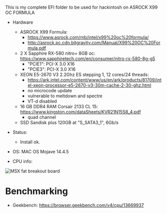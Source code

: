    This is my complete EFI folder to be used for hackintosh on ASROCK X99 OC FORMULA
   
   * Hardware
      * ASROCK X99 Formula: 
         * https://www.asrock.com/mb/intel/x99%20oc%20formula/
         * http://asrock.pc.cdn.bitgravity.com/Manual/X99%20OC%20Formula.pdf
      * 2 X Sapphire RX-580 nitro+ 8GB oc: https://www.sapphiretech.com/en/consumer/nitro-rx-580-8g-g5
         * "PCIE1": PCI-X 3.0 X16 
         * "PCIE3": PCI-X 3.0 X16 
      * XEON E5-2670 V3 2.2Ghz ES stepping 1, 12 cores/24 threads:               
         * https://ark.intel.com/content/www/us/en/ark/products/81709/intel-xeon-processor-e5-2670-v3-30m-cache-2-30-ghz.html
         * no microcode update
         * vulnerable to meltdown and spectre
         * VT-d disabled
      * 16 GB DDR4 RAM Corsair 2133 CL 15: https://www.kingston.com/dataSheets/KVR21N15S8_4.pdf
         * quad channel
      * SSD Sandisk plus 120GB at "S_SATA3_1", 6Gb/s
   * Status:
      * Install ok. 
   
   * OS: MAC OS Mojave 14.4.5
   * CPU info: <p align="center">
  <img src="https://github.com/rogeriomm/hackintosh-xeon-asrock_x99_formula-sapphire_rx580_nitro_8g/blob/master/images/screenshot_xeon.jpg?raw=true" alt="MSX fat breakout board"/>
</p>

# Benchmarking
   * Geekbench: https://browser.geekbench.com/v4/cpu/13669937
   
